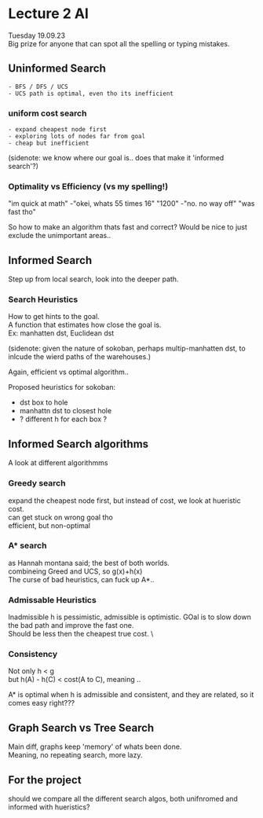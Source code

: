 # Lecture 2 AI
Tuesday 19.09.23\
Big prize for anyone that can spot all the spelling or typing mistakes.

## Uninformed Search
    - BFS / DFS / UCS
    - UCS path is optimal, even tho its inefficient
  
### uniform cost search
    - expand cheapest node first
    - exploring lots of nodes far from goal
    - cheap but inefficient

(sidenote: we know where our goal is.. does that make it 'informed search'?)

### Optimality vs Efficiency (vs my spelling!)
"im quick at math"
-"okei, whats 55 times 16"
"1200"
-"no. no way off"
"was fast tho"

So how to make an algorithm thats fast and correct?
Would be nice to just exclude the unimportant areas..

## Informed Search

Step up from local search, look into the deeper path.

### Search Heuristics
How to get hints to the goal. \
A function that estimates how close the goal is. \
Ex: manhatten dst, Euclidean dst

(sidenote: given the nature of sokoban, perhaps multip-manhatten dst, to inlcude the wierd paths of the warehouses.)

Again, efficient vs optimal algorithm..

Proposed heuristics for sokoban:
 - dst box to hole
 - manhattn dst to closest hole
 - ? different h for each box ?

## Informed Search algorithms
A look at different algorithmms 

### Greedy search
expand the cheapest node first, but instead of cost, we look at hueristic cost.\
can get stuck on wrong goal tho \
efficient, but non-optimal

### A* search
as Hannah montana said; the best of both worlds.\
combineing Greed and UCS, so g(x)+h(x) \
The curse of bad heuristics, can fuck up A*..

### Admissable Heuristics
Inadmissible h is pessimistic, admissible is optimistic. GOal is to slow down the bad path and improve the fast one. \
Should be less then the cheapest true cost. \

### Consistency
Not only h < g\
but h(A) - h(C) < cost(A to C), meaning ..

A* is optimal when h is admissible and consistent, and they are related, so it comes easy right???


## Graph Search vs Tree Search
Main diff, graphs keep 'memory' of whats been done.  \
Meaning, no repeating search, more lazy.




## For the project
should we compare all the different search algos, both unifnromed and informed with hueristics?
